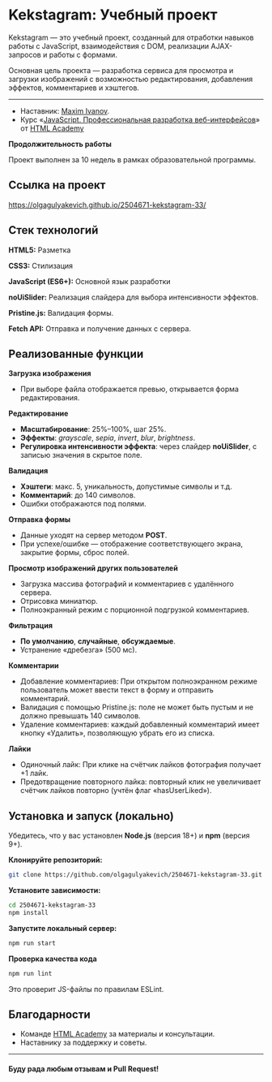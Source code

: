 
# Kekstagram: Учебный проект

Kekstagram — это учебный проект, созданный для отработки навыков работы с JavaScript, взаимодействия с DOM, реализации AJAX-запросов и работы с формами.

Основная цель проекта — разработка сервиса для просмотра и загрузки изображений с возможностью редактирования, добавления эффектов, комментариев и хэштегов.
***

* Наставник: [Maxim Ivanov](https://htmlacademy.ru/profile/id342945).
* Курс «[JavaScript. Профессиональная разработка веб-интерфейсов](https://htmlacademy.ru/intensive/javascript)» от [HTML Academy](https://htmlacademy.ru)

**Продолжительность работы**

Проект выполнен за 10 недель в рамках образовательной программы.
## Cсылка на проект

https://olgagulyakevich.github.io/2504671-kekstagram-33/


## Стек технологий

**HTML5:** Разметка

**CSS3:** Стилизация

**JavaScript (ES6+):** Основной язык разработки

**noUiSlider:** Реализация слайдера для выбора интенсивности эффектов.

**Pristine.js:** Валидация формы.

**Fetch API:** Отправка и получение данных с сервера.


## Реализованные функции



**Загрузка изображения**

- При выборе файла отображается превью, открывается форма редактирования.

**Редактирование**

- **Масштабирование**: 25%–100%, шаг 25%.
- **Эффекты**: *grayscale*, *sepia*, *invert*, *blur*, *brightness*.
- **Регулировка интенсивности эффекта**: через слайдер **noUiSlider**, с записью значения в скрытое поле.

**Валидация**

- **Хэштеги**: макс. 5, уникальность, допустимые символы и т.д.
- **Комментарий**: до 140 символов.
- Ошибки отображаются под полями.

**Отправка формы**

- Данные уходят на сервер методом **POST**.
- При успехе/ошибке — отображение соответствующего экрана, закрытие формы, сброс полей.

**Просмотр изображений других пользователей**

- Загрузка массива фотографий и комментариев с удалённого сервера.
- Отрисовка миниатюр.
- Полноэкранный режим с порционной подгрузкой комментариев.

**Фильтрация**

- **По умолчанию**, **случайные**, **обсуждаемые**.
- Устранение «дребезга» (500 мс).

**Комментарии**

- Добавление комментариев: При открытом полноэкранном режиме пользователь может ввести текст в форму и отправить комментарий.
- Валидация с помощью Pristine.js: поле не может быть пустым и не должно превышать 140 символов.
- Удаление комментариев: каждый добавленный комментарий имеет кнопку «Удалить», позволяющую убрать его из списка.

**Лайки**

- Одиночный лайк: При клике на счётчик лайков фотография получает +1 лайк.
- Предотвращение повторного лайка: повторный клик не увеличивает счётчик лайков повторно (учтён флаг «hasUserLiked»).

## Установка и запуск (локально)

Убедитесь, что у вас установлен **Node.js** (версия 18+) и **npm** (версия 9+).

**Клонируйте репозиторий:**

```bash
git clone https://github.com/olgagulyakevich/2504671-kekstagram-33.git
```
**Установите зависимости:**

```bash
cd 2504671-kekstagram-33
npm install
```

**Запустите локальный сервер:**

```bash
npm run start
```

**Проверка качества кода**

```bash
npm run lint
```
Это проверит JS-файлы по правилам ESLint.



## Благодарности

- Команде [HTML Academy](https://htmlacademy.ru) за материалы и консультации.
- Наставнику за поддержку и советы.

---

#### Буду рада любым отзывам и Pull Request!
